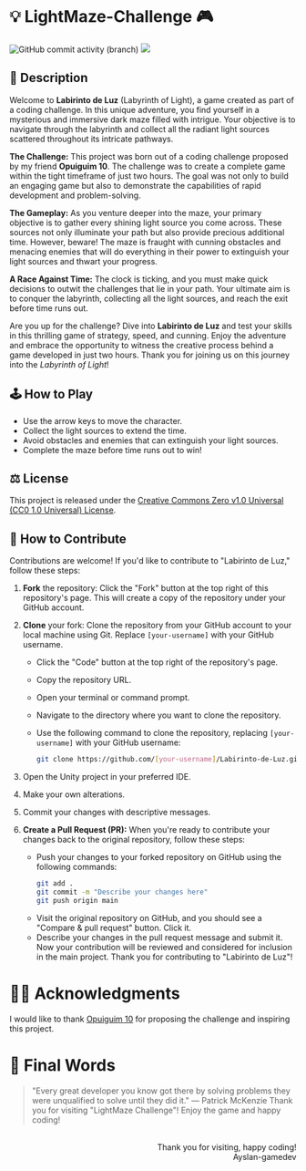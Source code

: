 # 💡 LightMaze-Challenge 🎮
![GitHub commit activity (branch)](https://img.shields.io/github/commit-activity/m/ayslan-gamedev/LightMaze-Challenge/main?color=blue&style=flat-square)
<a href="https://github.com/Ayslan-gamedev/LightMaze-Challenge/blob/main/LICENSE"><img src="https://img.shields.io/github/license/ayslan-gamedev/LightMaze-Challenge?color=red&style=flat-square"></a>

<!-- ![Game Screenshot](screenshot.png) -->

## 📖 Description

Welcome to **Labirinto de Luz** (Labyrinth of Light), a game created as part of a coding challenge. In this unique adventure, you find yourself in a mysterious and immersive dark maze filled with intrigue. Your objective is to navigate through the labyrinth and collect all the radiant light sources scattered throughout its intricate pathways.

**The Challenge:** This project was born out of a coding challenge proposed by my friend **Opuiguim 10**. The challenge was to create a complete game within the tight timeframe of just two hours. The goal was not only to build an engaging game but also to demonstrate the capabilities of rapid development and problem-solving.

**The Gameplay:** As you venture deeper into the maze, your primary objective is to gather every shining light source you come across. These sources not only illuminate your path but also provide precious additional time. However, beware! The maze is fraught with cunning obstacles and menacing enemies that will do everything in their power to extinguish your light sources and thwart your progress.

**A Race Against Time:** The clock is ticking, and you must make quick decisions to outwit the challenges that lie in your path. Your ultimate aim is to conquer the labyrinth, collecting all the light sources, and reach the exit before time runs out.

Are you up for the challenge? Dive into **Labirinto de Luz** and test your skills in this thrilling game of strategy, speed, and cunning. Enjoy the adventure and embrace the opportunity to witness the creative process behind a game developed in just two hours. Thank you for joining us on this journey into the *Labyrinth of Light*!

## 🕹 How to Play

- Use the arrow keys to move the character.
- Collect the light sources to extend the time.
- Avoid obstacles and enemies that can extinguish your light sources.
- Complete the maze before time runs out to win!

## ⚖ License

This project is released under the [Creative Commons Zero v1.0 Universal (CC0 1.0 Universal) License](LICENSE).

## 🥂 How to Contribute

Contributions are welcome! If you'd like to contribute to "Labirinto de Luz," follow these steps:

1. **Fork** the repository: Click the "Fork" button at the top right of this repository's page. This will create a copy of the repository under your GitHub account.

2. **Clone** your fork: Clone the repository from your GitHub account to your local machine using Git. Replace `[your-username]` with your GitHub username.

   - Click the "Code" button at the top right of the repository's page.
   - Copy the repository URL.
   - Open your terminal or command prompt.
   - Navigate to the directory where you want to clone the repository.
   - Use the following command to clone the repository, replacing `[your-username]` with your GitHub username:

     ```bash
     git clone https://github.com/[your-username]/Labirinto-de-Luz.git
     ```

3. Open the Unity project in your preferred IDE.
4. Make your own alterations.
5. Commit your changes with descriptive messages.

6. **Create a Pull Request (PR):** When you're ready to contribute your changes back to the original repository, follow these steps:
   - Push your changes to your forked repository on GitHub using the following commands:
     ```bash
     git add .
     git commit -m "Describe your changes here"
     git push origin main
     ```
   - Visit the original repository on GitHub, and you should see a "Compare & pull request" button. Click it.
   - Describe your changes in the pull request message and submit it.
Now your contribution will be reviewed and considered for inclusion in the main project. Thank you for contributing to "Labirinto de Luz"!
# 🐱‍👤 Acknowledgments
I would like to thank [Opuiguim 10](https://github.com/JoaoVitorF) for proposing the challenge and inspiring this project.
# 🌟 Final Words
> "Every great developer you know got there by solving problems they were unqualified to solve until they did it." — Patrick McKenzie
Thank you for visiting "LightMaze Challenge"! Enjoy the game and happy coding!

<p align="right">
<br>Thank you for visiting, happy coding!<br>
Ayslan-gamedev
</p>
